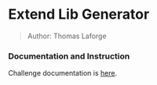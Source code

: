 # Extend Lib Generator

> Author: Thomas Laforge

### Documentation and Instruction

Challenge documentation is [here](https://angular-challenges.vercel.app/challenges/nx/25-generator-lib-ext/).
